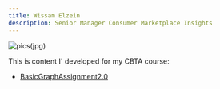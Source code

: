 ```yaml
---
title: Wissam Elzein
description: Senior Manager Consumer Marketplace Insights 
---
```


![pics(jpg)](Wissam.jpg)

This is content I' developed for my CBTA course:
- [BasicGraphAssignment2.0](/PythonGraphs/index.md)
